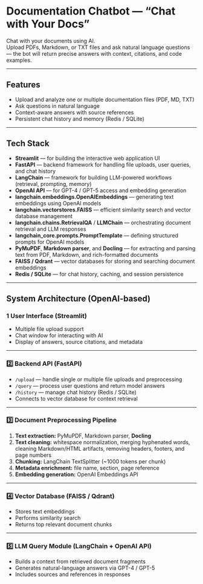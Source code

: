 # Documentation Chatbot — “Chat with Your Docs”

Chat with your documents using AI.  
Upload PDFs, Markdown, or TXT files and ask natural language questions — the bot will return precise answers with context, citations, and code examples.

---

##  Features
- Upload and analyze one or multiple documentation files (PDF, MD, TXT)
- Ask questions in natural language
- Context-aware answers with source references
- Persistent chat history and memory (Redis / SQLite)

---

##  Tech Stack
- **Streamlit** — for building the interactive web application UI  
- **FastAPI** — backend framework for handling file uploads, user queries, and chat history  
- **LangChain** — framework for building LLM-powered workflows (retrieval, prompting, memory)  
- **OpenAI API** — for GPT-4 / GPT-5 access and embedding generation  
- **langchain.embeddings.OpenAIEmbeddings** — generating text embeddings using OpenAI models  
- **langchain.vectorstores.FAISS** — efficient similarity search and vector database management  
- **langchain.chains.RetrievalQA** / **LLMChain** — orchestrating document retrieval and LLM responses  
- **langchain_core.prompts.PromptTemplate** — defining structured prompts for OpenAI models  
- **PyMuPDF**, **Markdown parser**, and **Docling** — for extracting and parsing text from PDF, Markdown, and rich-formatted documents  
- **FAISS / Qdrant** — vector databases for storing and searching document embeddings  
- **Redis / SQLite** — for chat history, caching, and session persistence  

---

##  System Architecture (OpenAI-based)

### 1️ User Interface (Streamlit)
- Multiple file upload support  
- Chat window for interacting with AI  
- Display of answers, source citations, and metadata  

---

### 2️⃣ Backend API (FastAPI)
- `/upload` — handle single or multiple file uploads and preprocessing  
- `/query` — process user questions and return model answers  
- `/history` — manage chat history (Redis / SQLite)  
- Connects to vector database for context retrieval  

---

### 3️⃣ Document Preprocessing Pipeline
1. **Text extraction:** PyMuPDF, Markdown parser, **Docling**  
2. **Text cleaning:** whitespace normalization, merging hyphenated words, cleaning Markdown/HTML artifacts, removing headers, footers, and page numbers  
3. **Chunking:** LangChain TextSplitter (~1000 tokens per chunk)  
4. **Metadata enrichment:** file name, section, page reference  
5. **Embedding generation:** OpenAI Embeddings API  

---

### 4️⃣ Vector Database (FAISS / Qdrant)
- Stores text embeddings  
- Performs similarity search  
- Returns top relevant document chunks  

---

### 5️⃣ LLM Query Module (LangChain + OpenAI API)
- Builds a context from retrieved document fragments  
- Generates natural-language answers via GPT-4 / GPT-5  
- Includes sources and references in responses  
